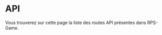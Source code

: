 # API

Vous trouverez sur cette page la liste des routes API présentes dans RPS-Game.

<swagger-ui src="http://localhost:3000/routes/swagger.json"/>